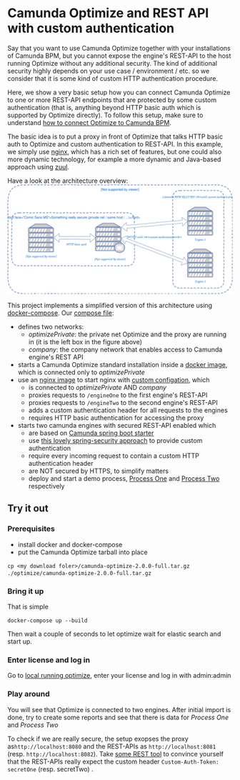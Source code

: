 # Camunda Optimize and REST API with custom authentication

Say that you want to use Camunda Optimize together with your installations of Camunda BPM, but you cannot expose the engine's REST-API to the host running Optimize without any additional security. The kind of additional security highly depends on your use case / environment / etc. so we consider that it is some kind of custom HTTP authentication procedure.

Here, we show a very basic setup how you can connect Camunda Optimize to one or more REST-API endpoints that are protected by some custom authentication (that is, anything beyond HTTP basic auth which is supported by Optimize directly). To follow this setup, make sure to understand [how to connect Optimize to Camunda BPM](https://stage.docs.camunda.org/optimize/develop/technical-guide/configuration/#connection-to-camunda-bpm-platform).

The basic idea is to put a proxy in front of Optimize that talks HTTP basic auth to Optimize and custom authentication to REST-API. In this example, we simply use [nginx](http://nginx.org/en/), which has a rich set of features, but one could also more dynamic technology, for example a more dynamic and Java-based approach using [zuul](https://github.com/Netflix/zuul).

Have a look at the architecture overview:
![Image of Yaktocat](overview.svg)

This project implements a simplified version of this architecture using [docker-compose](https://docs.docker.com/compose/overview/). Our [compose file](docker-compose.yml):
- defines two networks:
    - *optimizePrivate*: the private net Optimize and the proxy are running in (it is the left box in the figure above)
    - *company*: the company network that enables access to Camunda engine's REST API
- starts a Camunda Optimize standard installation inside a [docker image](optimize/Dockerfile), which is connected only to *optimizePrivate*
- use an [nginx image](https://hub.docker.com/_/nginx/) to start nginx with [custom configation](proxy.conf), which
    - is connected to *optimizePrivate* AND *company*
    - proxies requests to ```/engineOne``` to the first engine's REST-API
    - proxies requests to ```/engineTwo``` to the second engine's REST-API
    - adds a custom authentication header for all requests to the engines
    - requires HTTP basic authentication for accessing the proxy
- starts two camunda engines with secured REST-API enabled which
    - are based on [Camunda spring boot starter](https://docs.camunda.org/get-started/spring-boot/)
    - use [this lovely spring-security approach](https://github.com/camunda-consulting/code/tree/master/snippets/springboot-security-sso) to provide custom authentication
    - require every incoming request to contain a custom HTTP authentication header
    - are NOT secured by HTTPS, to simplify matters
    - deploy and start a demo process, [Process One](processOne.bmpn) and [Process Two](processTwo.bpmn) respectively

## Try it out

### Prerequisites

- install docker and docker-compose
- put the Camunda Optimize tarball into place
```
cp <my download foler>/camunda-optimize-2.0.0-full.tar.gz ./optimize/camunda-optimize-2.0.0-full.tar.gz
```

### Bring it up

That is simple

```
docker-compose up --build
```

Then wait a couple of seconds to let optimize wait for elastic search and start up.

### Enter license and log in

Go to [local running optimize](http://localhost:8090), enter your license and log in with admin:admin

### Play around

You will see that Optimize is connected to two engines. After initial import is done, try to create some reports and see that there is data for *Process One* and *Process Two*

To check if we are really secure, the setup exopses the proxy as```http://localhost:8080``` and the REST-APIs as ```http://localhost:8081``` (resp. ```http://localhost:8082```). Take [some REST tool](https://www.getpostman.com) to convince yourself that the REST-APIs really expect the custom header ```Custom-Auth-Token: secretOne``` (resp. secretTwo)  .
